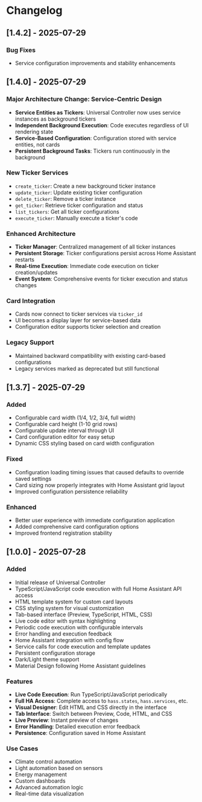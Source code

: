 # Changelog

## [1.4.2] - 2025-07-29

### Bug Fixes
- Service configuration improvements and stability enhancements

## [1.4.0] - 2025-07-29

### Major Architecture Change: Service-Centric Design
- **Service Entities as Tickers**: Universal Controller now uses service instances as background tickers
- **Independent Background Execution**: Code executes regardless of UI rendering state
- **Service-Based Configuration**: Configuration stored with service entities, not cards
- **Persistent Background Tasks**: Tickers run continuously in the background

### New Ticker Services
- `create_ticker`: Create a new background ticker instance
- `update_ticker`: Update existing ticker configuration
- `delete_ticker`: Remove a ticker instance
- `get_ticker`: Retrieve ticker configuration and status
- `list_tickers`: Get all ticker configurations
- `execute_ticker`: Manually execute a ticker's code

### Enhanced Architecture
- **Ticker Manager**: Centralized management of all ticker instances
- **Persistent Storage**: Ticker configurations persist across Home Assistant restarts
- **Real-time Execution**: Immediate code execution on ticker creation/updates
- **Event System**: Comprehensive events for ticker execution and status changes

### Card Integration
- Cards now connect to ticker services via `ticker_id`
- UI becomes a display layer for service-based data
- Configuration editor supports ticker selection and creation

### Legacy Support
- Maintained backward compatibility with existing card-based configurations
- Legacy services marked as deprecated but still functional

## [1.3.7] - 2025-07-29

### Added
- Configurable card width (1/4, 1/2, 3/4, full width)
- Configurable card height (1-10 grid rows)
- Configurable update interval through UI
- Card configuration editor for easy setup
- Dynamic CSS styling based on card width configuration

### Fixed
- Configuration loading timing issues that caused defaults to override saved settings
- Card sizing now properly integrates with Home Assistant grid layout
- Improved configuration persistence reliability

### Enhanced
- Better user experience with immediate configuration application
- Added comprehensive card configuration options
- Improved frontend registration stability

## [1.0.0] - 2025-07-28

### Added
- Initial release of Universal Controller
- TypeScript/JavaScript code execution with full Home Assistant API access
- HTML template system for custom card layouts
- CSS styling system for visual customization
- Tab-based interface (Preview, TypeScript, HTML, CSS)
- Live code editor with syntax highlighting
- Periodic code execution with configurable intervals
- Error handling and execution feedback
- Home Assistant integration with config flow
- Service calls for code execution and template updates
- Persistent configuration storage
- Dark/Light theme support
- Material Design following Home Assistant guidelines

### Features
- **Live Code Execution**: Run TypeScript/JavaScript periodically
- **Full HA Access**: Complete access to `hass.states`, `hass.services`, etc.
- **Visual Designer**: Edit HTML and CSS directly in the interface
- **Tab Interface**: Switch between Preview, Code, HTML, and CSS
- **Live Preview**: Instant preview of changes
- **Error Handling**: Detailed execution error feedback
- **Persistence**: Configuration saved in Home Assistant

### Use Cases
- Climate control automation
- Light automation based on sensors
- Energy management
- Custom dashboards
- Advanced automation logic
- Real-time data visualization
